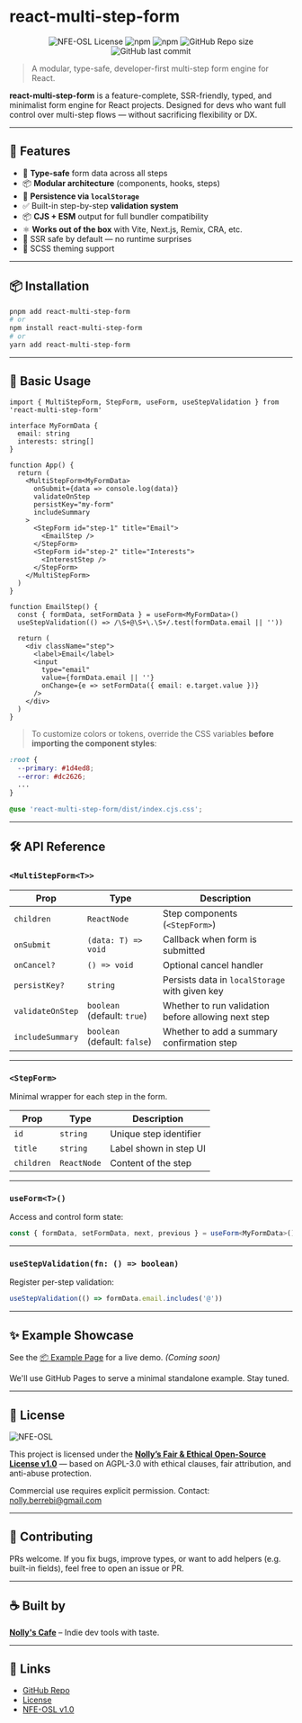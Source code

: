 # react-multi-step-form

<div align='center'>
  <img alt='NFE-OSL License' src='https://img.shields.io/badge/License-NFE--OSL-purple?style=flat-square' />
  <img alt='npm' src='https://img.shields.io/npm/v/react-multi-step-form?style=flat-square' />
  <img alt='npm' src='https://img.shields.io/npm/dt/react-multi-step-form?style=flat-square' />
  <img alt='GitHub Repo size' src='https://img.shields.io/github/repo-size/NollysCafe/react-multi-step-form?style=flat-square' />
  <img alt='GitHub last commit' src='https://img.shields.io/github/last-commit/NollysCafe/react-multi-step-form?style=flat-square' />
</div>

> A modular, type-safe, developer-first multi-step form engine for React.

**react-multi-step-form** is a feature-complete, SSR-friendly, typed, and minimalist form engine for React projects.
Designed for devs who want full control over multi-step flows — without sacrificing flexibility or DX.

---

## 🚀 Features

- 🧠 **Type-safe** form data across all steps
- 📦 **Modular architecture** (components, hooks, steps)
- 💾 **Persistence via `localStorage`**
- ✅ Built-in step-by-step **validation system**
- 📦 **CJS + ESM** output for full bundler compatibility
- ⚛️ **Works out of the box** with Vite, Next.js, Remix, CRA, etc.
- 🔐 SSR safe by default — no runtime surprises
- 🎨 SCSS theming support

---

## 📦 Installation

```bash
pnpm add react-multi-step-form
# or
npm install react-multi-step-form
# or
yarn add react-multi-step-form
```

---

## 🧠 Basic Usage

```tsx
import { MultiStepForm, StepForm, useForm, useStepValidation } from 'react-multi-step-form'

interface MyFormData {
  email: string
  interests: string[]
}

function App() {
  return (
    <MultiStepForm<MyFormData>
      onSubmit={data => console.log(data)}
      validateOnStep
      persistKey="my-form"
      includeSummary
    >
      <StepForm id="step-1" title="Email">
        <EmailStep />
      </StepForm>
      <StepForm id="step-2" title="Interests">
        <InterestStep />
      </StepForm>
    </MultiStepForm>
  )
}

function EmailStep() {
  const { formData, setFormData } = useForm<MyFormData>()
  useStepValidation(() => /\S+@\S+\.\S+/.test(formData.email || ''))

  return (
    <div className="step">
      <label>Email</label>
      <input
        type="email"
        value={formData.email || ''}
        onChange={e => setFormData({ email: e.target.value })}
      />
    </div>
  )
}
```

> To customize colors or tokens, override the CSS variables **before importing the component styles**:
```scss
:root {
  --primary: #1d4ed8;
  --error: #dc2626;
  ...
}

@use 'react-multi-step-form/dist/index.cjs.css';
```

---

## 🛠 API Reference

### `<MultiStepForm<T>>`

| Prop             | Type                         | Description                                         |
| ---------------- | ---------------------------- | --------------------------------------------------- |
| `children`       | `ReactNode`                  | Step components (`<StepForm>`)                      |
| `onSubmit`       | `(data: T) => void`          | Callback when form is submitted                     |
| `onCancel?`      | `() => void`                 | Optional cancel handler                             |
| `persistKey?`    | `string`                     | Persists data in `localStorage` with given key      |
| `validateOnStep` | `boolean` (default: `true`)  | Whether to run validation before allowing next step |
| `includeSummary` | `boolean` (default: `false`) | Whether to add a summary confirmation step          |

---

### `<StepForm>`

Minimal wrapper for each step in the form.

| Prop       | Type        | Description            |
| ---------- | ----------- | ---------------------- |
| `id`       | `string`    | Unique step identifier |
| `title`    | `string`    | Label shown in step UI |
| `children` | `ReactNode` | Content of the step    |

---

### `useForm<T>()`

Access and control form state:

```ts
const { formData, setFormData, next, previous } = useForm<MyFormData>()
```

---

### `useStepValidation(fn: () => boolean)`

Register per-step validation:

```ts
useStepValidation(() => formData.email.includes('@'))
```

---

## ✨ Example Showcase

See the [📦 Example Page](https://pages.github.com/) for a live demo. *(Coming soon)*

We'll use GitHub Pages to serve a minimal standalone example. Stay tuned.

---

## 📜 License

![NFE-OSL](https://img.shields.io/badge/License-NFE--OSL-purple?style=flat-square)

This project is licensed under the
**[Nolly’s Fair & Ethical Open-Source License v1.0](LICENSE.md)** — based on AGPL-3.0 with ethical clauses, fair attribution, and anti-abuse protection.

Commercial use requires explicit permission.
Contact: [nolly.berrebi@gmail.com](mailto:nolly.berrebi@gmail.com)

---

## 🤝 Contributing

PRs welcome.
If you fix bugs, improve types, or want to add helpers (e.g. built-in fields), feel free to open an issue or PR.

---

## ☕ Built by

**[Nolly's Cafe](https://cafe.thenolle.com)** – Indie dev tools with taste.

---

## 🔗 Links

- [GitHub Repo](https://github.com/NollysCafe/react-multi-step-form)
- [License](./LICENSE.md)
- [NFE-OSL v1.0](https://cafe.thenolle.com/nfe-osl)
